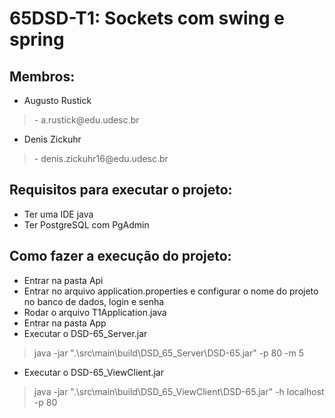 <div><h1>65DSD-T1: Sockets com swing e spring </h1></div>

<div><h2>Membros: </h2></div>

* Augusto Rustick 
><p>- a.rustick@edu.udesc.br</p>

* Denis Zickuhr
><p>- denis.zickuhr16@edu.udesc.br</p>

<div><h2>Requisitos para executar o projeto: </h2></div>

* Ter uma IDE java
* Ter PostgreSQL com PgAdmin

<div><h2>Como fazer a execução do projeto: </h2></div>

* Entrar na pasta Api
* Entrar no arquivo application.properties e configurar o nome do projeto no banco de dados, login e senha
* Rodar o arquivo T1Application.java
* Entrar na pasta App
* Executar o DSD-65_Server.jar 
> java -jar ".\src\main\build\DSD_65_Server\DSD-65.jar" -p 80 -m 5 
* Executar o DSD-65_ViewClient.jar 
> java -jar ".\src\main\build\DSD_65_ViewClient\DSD-65.jar" -h localhost -p 80